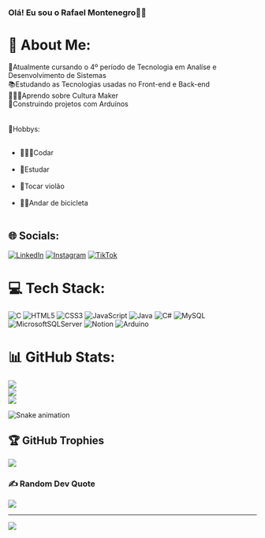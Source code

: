 ### Olá! Eu sou o Rafael Montenegro👋🏽

# 💫 About Me:
🏫Atualmente cursando o 4º período de Tecnologia em Analíse e Desenvolvimento de Sistemas<br>📚Estudando as Tecnologias usadas no Front-end e Back-end<br>👨🏽‍💻Aprendo sobre Cultura Maker<br>🤖Construindo projetos com Arduínos<br><br><br>🙂Hobbys:<br><ul><br>  <li>👨🏽‍💻Codar</li><br>  <li>📘Estudar</li><br>  <li>🎸Tocar violão</li><br>  <li>🚴🏽Andar de bicicleta</li><br>  </ul>


## 🌐 Socials:
[![LinkedIn](https://img.shields.io/badge/LinkedIn-%230077B5.svg?logo=linkedin&logoColor=white)](https://linkedin.com/in/https://www.linkedin.com/in/rafael-montenegro-marques-da-silva/) [![Instagram](https://img.shields.io/badge/Instagram-%23E4405F.svg?logo=Instagram&logoColor=white)](https://instagram.com/rafael.mmsilva)  [![TikTok](https://img.shields.io/badge/TikTok-%23000000.svg?logo=TikTok&logoColor=white)](https://tiktok.com/@@rafa_mms03) 

# 💻 Tech Stack:
![C](https://img.shields.io/badge/c-%2300599C.svg?style=for-the-badge&logo=c&logoColor=white) ![HTML5](https://img.shields.io/badge/html5-%23E34F26.svg?style=for-the-badge&logo=html5&logoColor=white) ![CSS3](https://img.shields.io/badge/css3-%231572B6.svg?style=for-the-badge&logo=css3&logoColor=white) ![JavaScript](https://img.shields.io/badge/javascript-%23323330.svg?style=for-the-badge&logo=javascript&logoColor=%23F7DF1E) ![Java](https://img.shields.io/badge/java-%23ED8B00.svg?style=for-the-badge&logo=java&logoColor=white) ![C#](https://img.shields.io/badge/c%23-%23239120.svg?style=for-the-badge&logo=c-sharp&logoColor=white) ![MySQL](https://img.shields.io/badge/mysql-%2300f.svg?style=for-the-badge&logo=mysql&logoColor=white) ![MicrosoftSQLServer](https://img.shields.io/badge/Microsoft%20SQL%20Sever-CC2927?style=for-the-badge&logo=microsoft%20sql%20server&logoColor=white) ![Notion](https://img.shields.io/badge/Notion-%23000000.svg?style=for-the-badge&logo=notion&logoColor=white) ![Arduino](https://img.shields.io/badge/-Arduino-00979D?style=for-the-badge&logo=Arduino&logoColor=white)
# 📊 GitHub Stats:
![](https://github-readme-stats.vercel.app/api?username=rafamms013&theme=tokyonight&hide_border=false&include_all_commits=true&count_private=false)<br/>
![](https://github-readme-streak-stats.herokuapp.com/?user=rafamms013&theme=tokyonight&hide_border=false)<br/>
![](https://github-readme-stats.vercel.app/api/top-langs/?username=rafamms013&theme=tokyonight&hide_border=false&include_all_commits=true&count_private=false&layout=compact)

<div>
  
 ![Snake animation](https://github.com/rafamms013/rafamms013/blob/output/github-contribution-grid-snake.svg)
 
 
  </div>

## 🏆 GitHub Trophies
![](https://github-profile-trophy.vercel.app/?username=rafamms013&theme=juicyfresh&no-frame=false&no-bg=false&margin-w=4)
 
### ✍️ Random Dev Quote
![](https://quotes-github-readme.vercel.app/api?type=horizontal&theme=tokyonight)

---
[![](https://visitcount.itsvg.in/api?id=rafamms013&icon=2&color=1)](https://visitcount.itsvg.in)

<!-- Proudly created with GPRM ( https://gprm.itsvg.in ) -->
 
 
  
  
 
  

